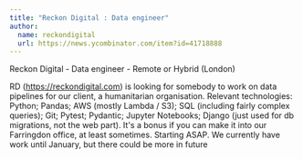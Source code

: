 ```yaml
---
title: "Reckon Digital : Data engineer"
author:
  name: reckondigital
  url: https://news.ycombinator.com/item?id=41718888
---
```

Reckon Digital - Data engineer - Remote or Hybrid (London)

RD (<a href="https:&#x2F;&#x2F;reckondigital.com" rel="nofollow">https:&#x2F;&#x2F;reckondigital.com</a>) is looking for somebody to work on data pipelines for our client, a humanitarian organisation. Relevant technologies: Python; Pandas; AWS (mostly Lambda &#x2F; S3); SQL (including fairly complex queries); Git; Pytest; Pydantic; Jupyter Notebooks; Django (just used for db migrations, not the web part).
It&#x27;s a bonus if you can make it into our Farringdon office, at least sometimes. Starting ASAP. We currently have work until January, but there could be more in future
<JobApplication />
